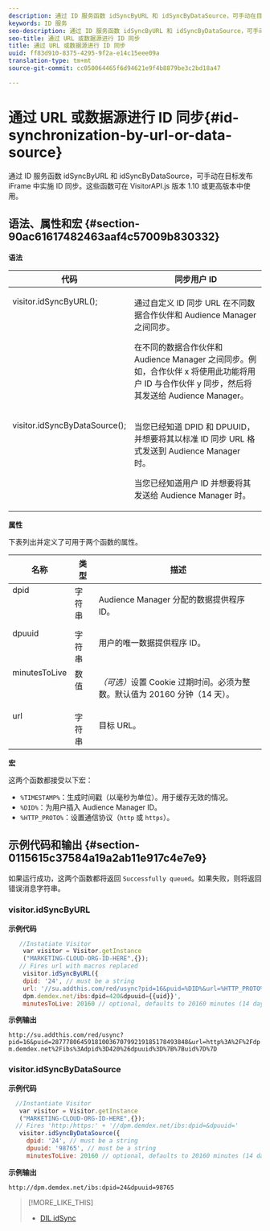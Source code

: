 ```yaml
---
description: 通过 ID 服务函数 idSyncByURL 和 idSyncByDataSource，可手动在目标发布 iFrame 中实施 ID 同步。这些函数可在 VisitorAPI.js 版本 1.10 或更高版本中使用。
keywords: ID 服务
seo-description: 通过 ID 服务函数 idSyncByURL 和 idSyncByDataSource，可手动在目标发布 iFrame 中实施 ID 同步。这些函数可在 VisitorAPI.js 版本 1.10 或更高版本中使用。
seo-title: 通过 URL 或数据源进行 ID 同步
title: 通过 URL 或数据源进行 ID 同步
uuid: ff83d910-8375-4295-9f2a-e14c15eee09a
translation-type: tm+mt
source-git-commit: cc050064465f6d94621e9f4b8879be3c2bd18a47

---
```



# 通过 URL 或数据源进行 ID 同步{#id-synchronization-by-url-or-data-source}

通过 ID 服务函数 idSyncByURL 和 idSyncByDataSource，可手动在目标发布 iFrame 中实施 ID 同步。这些函数可在 VisitorAPI.js 版本 1.10 或更高版本中使用。

## 语法、属性和宏 {#section-90ac61617482463aaf4c57009b830332}

**语法**

<table id="table_ADC7501511914805A6A6B24B2DFEBA51"> 
 <thead> 
  <tr> 
   <th colname="col1" class="entry"> 代码 </th> 
   <th colname="col2" class="entry"> 同步用户 ID </th> 
  </tr> 
 </thead>
 <tbody> 
  <tr valign="top"> 
   <td colname="col1"> <p> <span class="codeph"> visitor.idSyncByURL(); </span> </p> </td> 
   <td colname="col2"> <p>通过自定义 ID 同步 URL 在不同数据合作伙伴和 <span class="keyword">Audience Manager</span> 之间同步。 </p> <p> 
     <draft-comment>
       在不同的数据合作伙伴和 Audience Manager 之间同步。例如，合作伙伴 x 将使用此功能将用户 ID 与合作伙伴 y 同步，然后将其发送给 Audience Manager。 
     </draft-comment> </p> </td> 
  </tr> 
  <tr valign="top"> 
   <td colname="col1"> <p> <span class="codeph"> visitor.idSyncByDataSource(); </span> </p> </td> 
   <td colname="col2"> <p>当您已经知道 DPID 和 DPUUID，并想要将其以标准 ID 同步 URL 格式发送到 <span class="keyword">Audience Manager</span> 时。 </p> <p> 
     <draft-comment>
       当您已经知道用户 ID 并想要将其发送给 Audience Manager 时。 
     </draft-comment> </p> </td> 
  </tr> 
 </tbody> 
</table>

**属性**

下表列出并定义了可用于两个函数的属性。

<table id="table_5343BE784E694C67B09A0A8878CF8001"> 
 <thead> 
  <tr> 
   <th colname="col1" class="entry"> 名称 </th> 
   <th colname="col2" class="entry"> 类型 </th> 
   <th colname="col3" class="entry"> 描述 </th> 
  </tr> 
 </thead>
 <tbody> 
  <tr valign="top"> 
   <td colname="col1"> <span class="codeph"> dpid </span> </td> 
   <td colname="col2"> 字符串 </td> 
   <td colname="col3"> <p>Audience Manager 分配的数据提供程序 ID。 </p> </td> 
  </tr> 
  <tr valign="top"> 
   <td colname="col1"> <span class="codeph"> dpuuid </span> </td> 
   <td colname="col2"> 字符串 </td> 
   <td colname="col3"> <p>用户的唯一数据提供程序 ID。 </p> </td> 
  </tr> 
  <tr valign="top"> 
   <td colname="col1"> <span class="codeph"> minutesToLive </span> </td> 
   <td colname="col2"> 数值 </td> 
   <td colname="col3"> <p> <i>（可选）</i>设置 Cookie 过期时间。必须为整数。默认值为 20160 分钟（14 天）。 </p> </td> 
  </tr> 
  <tr valign="top"> 
   <td colname="col1"> <span class="codeph"> url </span> </td> 
   <td colname="col2"> 字符串 </td> 
   <td colname="col3"> <p>目标 URL。 </p> </td> 
  </tr> 
 </tbody> 
</table>

**宏**

这两个函数都接受以下宏：

* `%TIMESTAMP%`：生成时间戳（以毫秒为单位）。用于缓存无效的情况。
* `%DID%`：为用户插入 Audience Manager ID。
* `%HTTP_PROTO%`：设置通信协议（`http` 或 `https`）。

## 示例代码和输出 {#section-0115615c37584a19a2ab11e917c4e7e9}

如果运行成功，这两个函数都将返回 `Successfully queued`。如果失败，则将返回错误消息字符串。

### visitor.idSyncByURL

**示例代码**

```javascript
   //Instatiate Visitor
    var visitor = Visitor.getInstance
    ("MARKETING-CLOUD-ORG-ID-HERE",{}); 
   // Fires url with macros replaced 
    visitor.idSyncByURL({ 
    dpid: '24', // must be a string 
    url: '//su.addthis.com/red/usync?pid=16&puid=%DID%&url=%HTTP_PROTO%://
    dpm.demdex.net/ibs:dpid=420&dpuuid={{uid}}', 
    minutesToLive: 20160 // optional, defaults to 20160 minutes (14 days) });
```

**示例输出**

`http://su.addthis.com/red/usync?pid=16&puid=28777806459181003670799219185178493848&url=http%3A%2F%2Fdpm.demdex.net%2Fibs%3Adpid%3D420%26dpuuid%3D%7B%7Buid%7D%7D`

### visitor.idSyncByDataSource

**示例代码**

```javascript
  //Instantiate Visitor
   var visitor = Visitor.getInstance
   ("MARKETING-CLOUD-ORG-ID-HERE",{}); 
  // Fires 'http:/https:' + '//dpm.demdex.net/ibs:dpid=&dpuuid='
   visitor.idSyncByDataSource({ 
     dpid: '24', // must be a string
     dpuuid: '98765', // must be a string 
     minutesToLive: 20160 // optional, defaults to 20160 minutes (14 days) });
```

**示例输出**

`http://dpm.demdex.net/ibs:dpid=24&dpuuid=98765`

>[!MORE_LIKE_THIS]
>
>* [DIL idSync](https://docs.adobe.com/content/help/en/audience-manager/user-guide/dil-api/dil-instance-methods.html#idsync)

